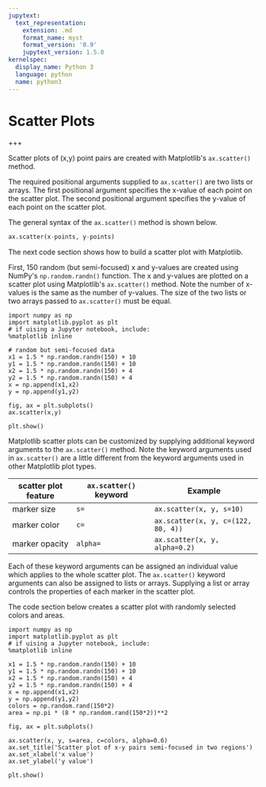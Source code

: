 ```yaml
---
jupytext:
  text_representation:
    extension: .md
    format_name: myst
    format_version: '0.9'
    jupytext_version: 1.5.0
kernelspec:
  display_name: Python 3
  language: python
  name: python3
---
```


# Scatter Plots

+++

Scatter plots of (x,y) point pairs are created with Matplotlib's ```ax.scatter()``` method.

The required positional arguments supplied to ```ax.scatter()``` are two lists or arrays. The first positional argument specifies the x-value of each point on the scatter plot. The second positional argument specifies the y-value of each point on the scatter plot.

The general syntax of the ```ax.scatter()``` method is shown below.

```python
ax.scatter(x-points, y-points)
```

The next code section shows how to build a scatter plot with Matplotlib.

First, 150 random (but semi-focused) x and y-values are created using NumPy's ```np.random.randn()``` function.   The x and y-values are plotted on a scatter plot using Matplotlib's ```ax.scatter()``` method. Note the number of x-values is the same as the number of y-values. The size of the two lists or two arrays passed to ```ax.scatter()``` must be equal.

```{code-cell} ipython3
import numpy as np
import matplotlib.pyplot as plt
# if uising a Jupyter notebook, include:
%matplotlib inline

# random but semi-focused data
x1 = 1.5 * np.random.randn(150) + 10
y1 = 1.5 * np.random.randn(150) + 10
x2 = 1.5 * np.random.randn(150) + 4
y2 = 1.5 * np.random.randn(150) + 4
x = np.append(x1,x2)
y = np.append(y1,y2)

fig, ax = plt.subplots()
ax.scatter(x,y)

plt.show()
```

Matplotlib scatter plots can be customized by supplying additional keyword arguments to the ```ax.scatter()``` method. Note the keyword arguments used in ```ax.scatter()``` are a little different from the keyword arguments used in other Matplotlib plot types.

| scatter plot feature | ```ax.scatter()``` keyword | Example |
| --- | --- | --- |
| marker size | ```s=``` | ```ax.scatter(x, y, s=10)``` |
| marker color | ```c=``` | ```ax.scatter(x, y, c=(122, 80, 4))``` |
| marker opacity | ```alpha=``` | ```ax.scatter(x, y, alpha=0.2)``` |

Each of these keyword arguments can be assigned an individual value which applies to the whole scatter plot. The ```ax.scatter()``` keyword arguments can also be assigned to lists or arrays. Supplying a list or array controls the properties of each marker in the scatter plot.

The code section below creates a scatter plot with randomly selected colors and areas.

```{code-cell} ipython3
import numpy as np
import matplotlib.pyplot as plt
# if uising a Jupyter notebook, include:
%matplotlib inline

x1 = 1.5 * np.random.randn(150) + 10
y1 = 1.5 * np.random.randn(150) + 10
x2 = 1.5 * np.random.randn(150) + 4
y2 = 1.5 * np.random.randn(150) + 4
x = np.append(x1,x2)
y = np.append(y1,y2)
colors = np.random.rand(150*2)
area = np.pi * (8 * np.random.rand(150*2))**2

fig, ax = plt.subplots()

ax.scatter(x, y, s=area, c=colors, alpha=0.6)
ax.set_title('Scatter plot of x-y pairs semi-focused in two regions')
ax.set_xlabel('x value')
ax.set_ylabel('y value')

plt.show()
```

```{code-cell} ipython3

```
